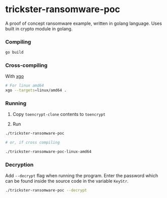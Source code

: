 # trickster-ransomware-poc

A proof of concept ransomware example, written in golang language. Uses built in crypto module in golang.

### Compiling
```sh
go build
```

### Cross-compiling
With [xgo](https://github.com/karalabe/xgo)

```sh
# For linux amd64
xgo --targets=linux/amd64 .
```

### Running
1. Copy `toencrypt-clone` contents to `toencrypt`

2. Run

```sh
./trickster-ransomware-poc

# or, if cross compiling

./trickster-ransomware-poc-linux-amd64
```

### Decryption
Add `--decrypt` flag when running the program. Enter the password which can be found inside the source code in the variable `KeyStr`.

```sh
./trickster-ransomware-poc --decrypt
```